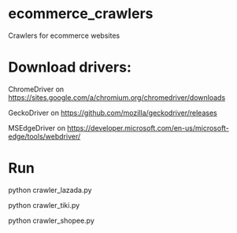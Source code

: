 # ecommerce_crawlers
Crawlers for ecommerce websites

# Download drivers:
ChromeDriver on https://sites.google.com/a/chromium.org/chromedriver/downloads

GeckoDriver on https://github.com/mozilla/geckodriver/releases

MSEdgeDriver on https://developer.microsoft.com/en-us/microsoft-edge/tools/webdriver/


# Run
python crawler_lazada.py

python crawler_tiki.py

python crawler_shopee.py



